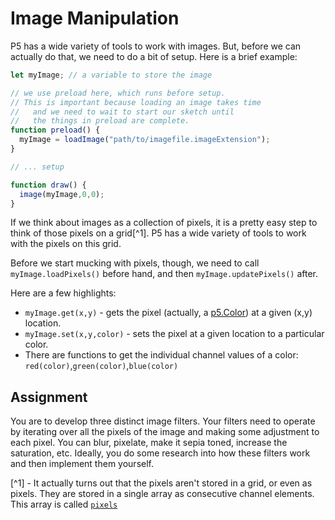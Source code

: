 Image Manipulation
==================
P5 has a wide variety of tools to work with images. But, before we can actually do that, we need to do a bit of setup. Here is a brief example:
```javascript
let myImage; // a variable to store the image

// we use preload here, which runs before setup.
// This is important because loading an image takes time
//   and we need to wait to start our sketch until
//   the things in preload are complete. 
function preload() { 
  myImage = loadImage("path/to/imagefile.imageExtension");
}

// ... setup

function draw() {
  image(myImage,0,0);
}
```
If we think about images as a collection of pixels, it is a pretty easy step to think of those pixels on a grid[^1]. P5 has a wide variety of tools to work with the pixels on this grid. 

Before we start mucking with pixels, though, we need to call `myImage.loadPixels()` before hand, and then `myImage.updatePixels()` after. 

Here are a few highlights: 
* `myImage.get(x,y)` - gets the pixel (actually, a [p5.Color](https://p5js.org/reference/#/p5.Color)) at a given (x,y) location.
* `myImage.set(x,y,color)` - sets the pixel at a given location to a particular color.
* There are functions to get the individual channel values of a color: `red(color)`,`green(color)`,`blue(color)` 

## Assignment

You are to develop three distinct image filters. Your filters need to operate by iterating over all the pixels of the image and making some adjustment to each pixel. You can blur, pixelate, make it sepia toned, increase the saturation, etc. Ideally, you do some research into how these filters work and then implement them yourself. 

[^1] - It actually turns out that the pixels aren't stored in a grid, or even as pixels. They are stored in a single array as consecutive channel elements. This array is called [`pixels`](https://p5js.org/reference/#/p5/pixels)
